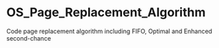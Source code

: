 # OS_Page_Replacement_Algorithm
Code page replacement algorithm including FIFO, Optimal and Enhanced second-chance
